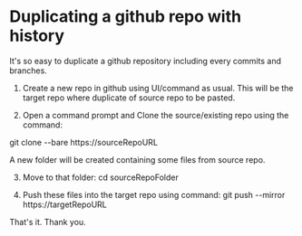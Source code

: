 # Duplicating a github repo with history  

It's so easy to duplicate a github repository including every commits and branches.

1) Create a new repo in github using UI/command as usual. This will be the target repo where duplicate of source repo to be pasted.

2) Open a command prompt and Clone the source/existing repo using the command:

git clone --bare https://sourceRepoURL

A new folder will be created containing some files from source repo.

3) Move to that folder:
cd sourceRepoFolder

4) Push these files into the target repo using command:
git push --mirror https://targetRepoURL

That's it. Thank you.

